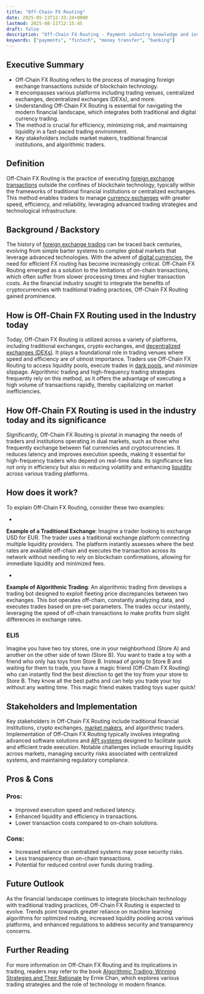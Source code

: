 ```yaml
---
title: "Off-Chain FX Routing"
date: 2025-05-13T12:33:24+0000
lastmod: 2025-08-11T12:15:45
draft: false
description: "Off-Chain FX Routing - Payment industry knowledge and insights"
keywords: ["payments", "fintech", "money transfer", "banking"]
---
```


## Executive Summary

- Off-Chain FX Routing refers to the process of managing foreign exchange transactions outside of blockchain technology.
- It encompasses various platforms including trading venues, centralized exchanges, decentralized exchanges (DEXs), and more.
- Understanding Off-Chain FX Routing is essential for navigating the modern financial landscape, which integrates both traditional and digital currency trading.
- The method is crucial for efficiency, minimizing risk, and maintaining liquidity in a fast-paced trading environment.
- Key stakeholders include market makers, traditional financial institutions, and algorithmic traders.

## Definition
Off-Chain FX Routing is the practice of executing [foreign exchange transactions](https://faisalkhanllc.xyz/resources/payments-wiki/fx-foreign-exchange/) outside the confines of blockchain technology, typically within the frameworks of traditional financial institutions or centralized exchanges. This method enables traders to manage [currency exchanges](https://faisalkhanllc.xyz/resources/payments-wiki/currency-exchange/) with greater speed, efficiency, and reliability, leveraging advanced trading strategies and technological infrastructure.

## Background / Backstory 
The history of [foreign exchange trading](https://faisalkhanllc.xyz/resources/payments-wiki/currency-exchange/) can be traced back centuries, evolving from simple barter systems to complex global markets that leverage advanced technologies. With the advent of [digital currencies](https://faisalkhanllc.xyz/resources/payments-wiki/cryptocurrency/), the need for efficient FX routing has become increasingly critical. Off-Chain FX Routing emerged as a solution to the limitations of on-chain transactions, which often suffer from slower processing times and higher transaction costs. As the financial industry sought to integrate the benefits of cryptocurrencies with traditional trading practices, Off-Chain FX Routing gained prominence.

## How is Off-Chain FX Routing used in the Industry today
Today, Off-Chain FX Routing is utilized across a variety of platforms, including traditional exchanges, crypto exchanges, and [decentralized exchanges (DEXs)](https://faisalkhanllc.xyz/resources/payments-wiki/d/decentralized-exchange-dex/). It plays a foundational role in trading venues where speed and efficiency are of utmost importance. Traders use Off-Chain FX Routing to access liquidity pools, execute trades in [dark pools](https://faisalkhanllc.xyz/resources/payments-wiki/d/dark-pools/), and minimize slippage. Algorithmic trading and high-frequency trading strategies frequently rely on this method, as it offers the advantage of executing a high volume of transactions rapidly, thereby capitalizing on market inefficiencies.

## How Off-Chain FX Routing is used in the industry today and its significance
Significantly, Off-Chain FX Routing is pivotal in managing the needs of traders and institutions operating in dual markets, such as those who frequently exchange between fiat currencies and cryptocurrencies. It reduces latency and improves execution speeds, making it essential for high-frequency traders who depend on real-time data. Its significance lies not only in efficiency but also in reducing volatility and enhancing [liquidity](https://faisalkhanllc.xyz/resources/payments-wiki/l/liquidity/) across various trading platforms.

## How does it work?
To explain Off-Chain FX Routing, consider these two examples:

- 
**Example of a Traditional Exchange**: Imagine a trader looking to exchange USD for EUR. The trader uses a traditional exchange platform connecting multiple liquidity providers. The platform instantly assesses where the best rates are available off-chain and executes the transaction across its network without needing to rely on blockchain confirmations, allowing for immediate liquidity and minimized fees.

- 
**Example of Algorithmic Trading**: An algorithmic trading firm develops a trading bot designed to exploit fleeting price discrepancies between two exchanges. This bot operates off-chain, constantly analyzing data, and executes trades based on pre-set parameters. The trades occur instantly, leveraging the speed of off-chain transactions to make profits from slight differences in exchange rates.

### ELI5
Imagine you have two toy stores, one in your neighborhood (Store A) and another on the other side of town (Store B). You want to trade a toy with a friend who only has toys from Store B. Instead of going to Store B and waiting for them to trade, you have a magic friend (Off-Chain FX Routing) who can instantly find the best direction to get the toy from your store to Store B. They know all the best paths and can help you trade your toy without any waiting time. This magic friend makes trading toys super quick!

## Stakeholders and Implementation
Key stakeholders in Off-Chain FX Routing include traditional financial institutions, crypto exchanges, [market makers](https://faisalkhanllc.xyz/resources/payments-wiki/m/market-maker/), and algorithmic traders. Implementation of Off-Chain FX Routing typically involves integrating advanced software solutions and [API systems](https://faisalkhanllc.xyz/resources/payments-wiki/a/application-programming-interface-api/) designed to facilitate quick and efficient trade execution. Notable challenges include ensuring liquidity across markets, managing security risks associated with centralized systems, and maintaining regulatory compliance.

## Pros & Cons
### Pros:

- Improved execution speed and reduced latency.
- Enhanced liquidity and efficiency in transactions.
- Lower transaction costs compared to on-chain solutions.

### Cons:

- Increased reliance on centralized systems may pose security risks.
- Less transparency than on-chain transactions.
- Potential for reduced control over funds during trading.

## Future Outlook
As the financial landscape continues to integrate blockchain technology with traditional trading practices, Off-Chain FX Routing is expected to evolve. Trends point towards greater reliance on machine learning algorithms for optimized routing, increased liquidity pooling across various platforms, and enhanced regulations to address security and transparency concerns.

## Further Reading
For more information on Off-Chain FX Routing and its implications in trading, readers may refer to the book [Algorithmic Trading: Winning Strategies and Their Rationale](https://www.goodreads.com/book/show/17848897-algorithmic-trading) by Ernie Chan, which explores various trading strategies and the role of technology in modern finance.